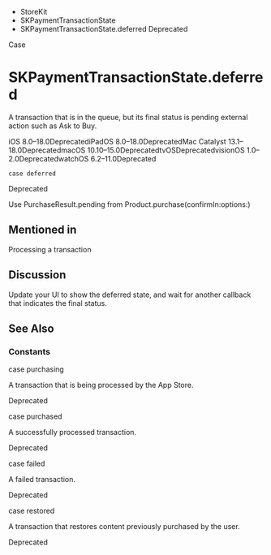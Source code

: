 

- StoreKit
- SKPaymentTransactionState
-  SKPaymentTransactionState.deferred Deprecated

Case

# SKPaymentTransactionState.deferred

A transaction that is in the queue, but its final status is pending external action such as Ask to Buy.

iOS 8.0–18.0DeprecatediPadOS 8.0–18.0DeprecatedMac Catalyst 13.1–18.0DeprecatedmacOS 10.10–15.0DeprecatedtvOSDeprecatedvisionOS 1.0–2.0DeprecatedwatchOS 6.2–11.0Deprecated

``` source
case deferred
```

Deprecated

Use PurchaseResult.pending from Product.purchase(confirmIn:options:)

## Mentioned in 

Processing a transaction

## Discussion

Update your UI to show the deferred state, and wait for another callback that indicates the final status.

## See Also

### Constants

case purchasing

A transaction that is being processed by the App Store.

Deprecated

case purchased

A successfully processed transaction.

Deprecated

case failed

A failed transaction.

Deprecated

case restored

A transaction that restores content previously purchased by the user.

Deprecated

